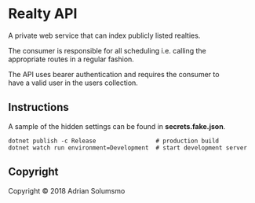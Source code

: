 # Realty API

A private web service that can index publicly listed realties.  

The consumer is responsible for all scheduling i.e. calling the  
appropriate routes in a regular fashion.  

The API uses bearer authentication and requires the consumer to  
have a valid user in the users collection.  

## Instructions
A sample of the hidden settings can be found in **secrets.fake.json**.  

```
dotnet publish -c Release                 # production build
dotnet watch run environment=Development  # start development server
```

## Copyright

Copyright © 2018 Adrian Solumsmo